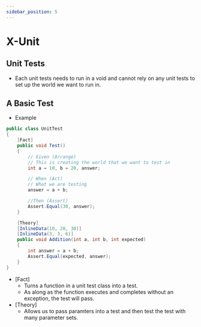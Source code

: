```yaml
---
sidebar_position: 5
---
```


# X-Unit

## Unit Tests
- Each unit tests needs to run in a void and cannot rely on any unit tests to set up the world we want to run in.

## A Basic Test
- Example
```csharp
public class UnitTest
{
    [Fact]
    public void Test()
    {
        // Given (Arrange)
        // This is creating the world that we want to test in
        int a = 10, b = 20, answer;

        // When (Act)
        // What we are testing
        answer = a + b;

        //Then (Assert)
        Assert.Equal(30, answer);
    }

    [Theory]
    [InlineData(10, 20, 30)]
    [InlineData(3, 3, 6)]
    public void Addition(int a, int b, int expected)
    {
        int answer = a + b;
        Assert.Equal(expected, answer);
    }
}
```
- [Fact]
    - Turns a function in a unit test class into a test.
    - As along as the function executes and completes without an exception, the test will pass.
- [Theory]
    - Allows us to pass paramters into a test and then test the test with many parameter sets.

